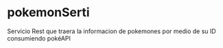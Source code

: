 # pokemonSerti
Servicio Rest que traera la informacion de pokemones por medio de su ID consumiendo pokéAPI
